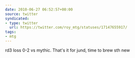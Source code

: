 ```yaml
---
date: 2010-06-27 06:52:57+00:00
source: twitter
syndicated:
- type: twitter
  url: https://twitter.com/roy_mtg/statuses/17147655917/
tags:
- mtg
---
```


rd3 loss 0-2 vs mythic. That's it for jund, time to brew sth new